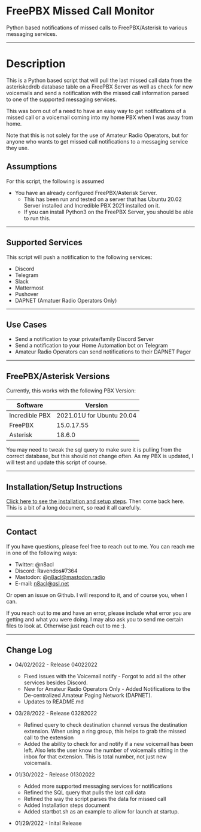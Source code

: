 # FreePBX Missed Call Monitor
Python based notifications of missed calls to FreePBX/Asterisk to various messaging services.

---

# Description

This is a Python based script that will pull the last missed call data from the asteriskcdrdb database table on a FreePBX Server as well as check for new voicemails and send a notification with the missed call information parsed to one of the supported messaging services.

This was born out of a need to have an easy way to get notifications of a missed call or a voicemail coming into my home PBX when I was away from home.

Note that this is not solely for the use of Amateur Radio Operators, but for anyone who wants to get missed call notifications to a messaging service they use.

## Assumptions

For this script, the following is assumed

- You have an already configured FreePBX/Asterisk Server.
  - This has been run and tested on a server that has Ubuntu 20.02 Server installed and Incredible PBX 2021 installed on it.
  - If you can install Python3 on the FreePBX Server, you should be able to run this.

---

## Supported Services

This script will push a notification to the following services:

- Discord
- Telegram
- Slack
- Mattermost
- Pushover
- DAPNET (Amatuer Radio Operators Only)

---

## Use Cases
* Send a notification to your private/family Discord Server
* Send a notification to your Home Automation bot on Telegram
* Amateur Radio Operators can send notifications to their DAPNET Pager

---

## FreePBX/Asterisk Versions

Currently, this works with the following PBX Version:

|Software|Version|
|--------|-------|
|Incredible PBX|2021.01U for Ubuntu 20.04|
|FreePBX|15.0.17.55|
|Asterisk|18.6.0|

You may need to tweak the sql query to make sure it is pulling from the correct database, but this should not change often. As my PBX is updated, I will test and update this script of course.

---

## Installation/Setup Instructions

[Click here to see the installation and setup steps](https://github.com/n8acl/freepbx_call_monitor/blob/main/Installation-Setup.md). Then come back here. This is a bit of a long document, so read it all carefully.

---
## Contact
If you have questions, please feel free to reach out to me. You can reach me in one of the following ways:

- Twitter: @n8acl
- Discord: Ravendos#7364
- Mastodon: @n8acl@mastodon.radio
- E-mail: n8acl@qsl.net

Or open an issue on Github. I will respond to it, and of course you, when I can. 

If you reach out to me and have an error, please include what error you are getting and what you were doing. I may also ask you to send me certain files to look at. Otherwise just reach out to me :).

---

## Change Log
* 04/02/2022 - Release 04022022
  * Fixed issues with the Voicemail notify - Forgot to add all the other services besides Discord.
  * New for Amateur Radio Operators Only - Added Notifications to the De-centralized Amateur Paging Network (DAPNET).
  * Updates to README.md

* 03/28/2022 - Release 03282022
  * Refined query to check destination channel versus the destination extension. When using a ring group, this helps to grab the missed call to the extension
  * Added the ability to check for and notify if a new voicemail has been left. Also lets the user know the number of voicemails sitting in the inbox for that extension. This is total number, not just new voicemails.

* 01/30/2022 - Release 01302022
  * Added more supported messaging services for notifications
  * Refined the SQL query that pulls the last call data
  * Refined the way the script parses the data for missed call
  * Added Installation steps document
  * Added startbot.sh as an example to allow for launch at startup.

* 01/29/2022 - Inital Release
